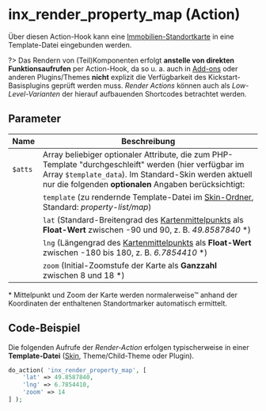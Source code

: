 # inx_render_property_map (Action)

Über diesen Action-Hook kann eine [Immobilien-Standortkarte](/komponenten/karte) in eine Template-Datei eingebunden werden.

?> Das Rendern von (Teil)Komponenten erfolgt **anstelle von direkten Funktionsaufrufen** per Action-Hook, da so u. a. auch in [Add-ons](/add-ons) oder anderen Plugins/Themes **nicht** explizit die Verfügbarkeit des Kickstart-Basisplugins geprüft werden muss. *Render Actions* können auch als *Low-Level-Varianten* der hierauf aufbauenden Shortcodes betrachtet werden.

## Parameter

| Name | Beschreibung |
| ---- | ------------ |
| `$atts` | Array beliebiger optionaler Attribute, die zum PHP-Template "durchgeschleift" werden (hier verfügbar im Array `$template_data`). Im Standard-Skin werden aktuell nur die folgenden **optionalen** Angaben berücksichtigt: |
| | `template` (zu rendernde Template-Datei im [Skin-Ordner](skins#ordner), Standard: *property-list/map*) |
| | `lat` (Standard-Breitengrad des [Kartenmittelpunkts](/schnellstart/einrichtung?id=Übersichtskarten) als **Float-Wert** zwischen -90 und 90, z. B. *49.8587840* \*) |
| | `lng` (Längengrad des [Kartenmittelpunkts](/schnellstart/einrichtung?id=Übersichtskarten) als **Float-Wert** zwischen -180 bis 180, z. B. *6.7854410* \*) |
| | `zoom` (Initial-Zoomstufe der Karte als **Ganzzahl** zwischen 8 und 18 \*) |

\* Mittelpunkt und Zoom der Karte werden normalerweise™ anhand der Koordinaten der enthaltenen Standortmarker automatisch ermittelt.

## Code-Beispiel

Die folgenden Aufrufe der *Render-Action* erfolgen typischerweise in einer **Template-Datei** ([Skin](skins), Theme/Child-Theme oder Plugin).

```php
do_action( 'inx_render_property_map', [
	'lat' => 49.8587840,
	'lng' => 6.7854410,
	'zoom' => 14
] );
```

[](_backlink.md ':include')